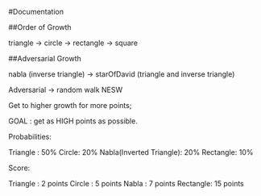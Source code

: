 #Documentation

##Order of Growth

triangle -> circle -> rectangle -> square

##Adversarial Growth

nabla (inverse triangle) -> starOfDavid (triangle and inverse triangle)

Adversarial -> random walk NESW

Get to higher growth for more points;

GOAL : get as HIGH points as possible.


Probabilities:

Triangle : 50%
Circle: 20%
Nabla(Inverted Triangle): 20%
Rectangle: 10%

Score:

Triangle : 2 points
Circle : 5 points
Nabla : 7 points
Rectangle: 15 points
